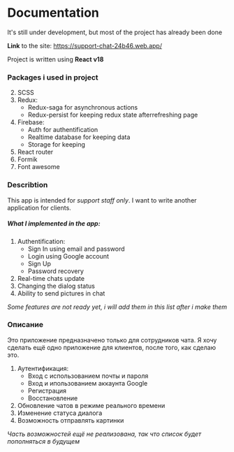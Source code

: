 # Documentation

It's still under development, but most of the project has already been done

**Link** to the site: https://support-chat-24b46.web.app/

Project is written using **React v18**

### Packages i used in project
2. SCSS
3. Redux:
    * Redux-saga for asynchronous actions
    * Redux-persist for keeping redux state afterrefreshing page
4. Firebase:
    * Auth for authentification
    * Realtime database for keeping data
    * Storage for keeping
5. React router
6. Formik
7. Font awesome

### Describtion

This app is intended for *support staff only*. I want to write another application for clients.

##### What I implemented in the app: 
1. Authentification:
    * Sign In using email and password
    * Login using Google account
    * Sign Up
    * Password recovery
2. Real-time chats update
3. Сhanging the dialog status
4. Ability to send pictures in chat

*Some features are not ready yet, i will add them in this list after i make them*

### Описание

Это приложение предназначено только для сотрудников чата. Я хочу сделать ещё одно приложение для клиентов, после того, как сделаю это. 

1. Аутентификация:
    * Вход с использованием почты и пароля
    * Вход и ипользованием аккаунта Google
    * Регистрация
    * Восстановление
2. Обновление чатов в режиме реального времени
3. Изменение статуса диалога
4. Возможность отправлять картинки

*Часть возможностей ещё не реализована, так что список будет пополняться в будущем*
